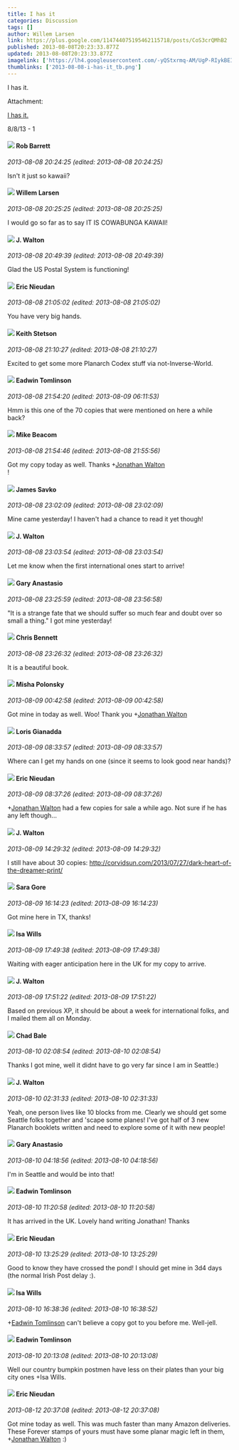 ```yaml
---
title: I has it
categories: Discussion
tags: []
author: Willem Larsen
link: https://plus.google.com/114744075195462115718/posts/CoS3crQMhB2
published: 2013-08-08T20:23:33.877Z
updated: 2013-08-08T20:23:33.877Z
imagelink: ['https://lh4.googleusercontent.com/-yQStxrmq-AM/UgP-RIykBEI/AAAAAAAAAwQ/ws6LMnrb2ig/s1600/photo.jpg']
thumblinks: ['2013-08-08-i-has-it_tb.png']
---
```


I has it. 


Attachment:

<a href='https://plus.google.com/photos/114744075195462115718/albums/5909846707140758961/5909846706411013186?sqi=100084733231320276299&sqsi=495ab0e7-7352-40c7-9718-677d19c9273e'>I has it.</a>


8/8/13 - 1
<div id='comment z13exjmq2vmww3lma23rgj3zcqirz14ti'>
  <h4><img src='{{site.baseurl}}//images/avatars/104085222390776678129_photo.jpg'> Rob Barrett</h4>
      <p><cite>2013-08-08 20:24:25 (edited: 2013-08-08 20:24:25)</cite></p>
        <p>Isn&#39;t it just so kawaii?</p>
</div>
        

<div id='comment z13exjmq2vmww3lma23rgj3zcqirz14ti'>
  <h4><img src='{{site.baseurl}}//images/avatars/114744075195462115718_photo.jpg'> Willem Larsen</h4>
      <p><cite>2013-08-08 20:25:25 (edited: 2013-08-08 20:25:25)</cite></p>
        <p>I would go so far as to say IT IS COWABUNGA KAWAII! </p>
</div>
        

<div id='comment z13exjmq2vmww3lma23rgj3zcqirz14ti'>
  <h4><img src='{{site.baseurl}}//images/avatars/111694100408744715863_photo.jpg'> J. Walton</h4>
      <p><cite>2013-08-08 20:49:39 (edited: 2013-08-08 20:49:39)</cite></p>
        <p>Glad the US Postal System is functioning!</p>
</div>
        

<div id='comment z13exjmq2vmww3lma23rgj3zcqirz14ti'>
  <h4><img src='{{site.baseurl}}//images/avatars/112928858730524882505_photo.jpg'> Eric Nieudan</h4>
      <p><cite>2013-08-08 21:05:02 (edited: 2013-08-08 21:05:02)</cite></p>
        <p>You have very big hands.</p>
</div>
        

<div id='comment z13exjmq2vmww3lma23rgj3zcqirz14ti'>
  <h4><img src='{{site.baseurl}}//images/avatars/113990765511580864989_photo.jpg'> Keith Stetson</h4>
      <p><cite>2013-08-08 21:10:27 (edited: 2013-08-08 21:10:27)</cite></p>
        <p>Excited to get some more Planarch Codex stuff via not-Inverse-World.</p>
</div>
        

<div id='comment z13exjmq2vmww3lma23rgj3zcqirz14ti'>
  <h4><img src='{{site.baseurl}}//images/avatars/103559608510910087199_photo.jpg'> Eadwin Tomlinson</h4>
      <p><cite>2013-08-08 21:54:20 (edited: 2013-08-09 06:11:53)</cite></p>
        <p>Hmm is this one of the 70 copies that were mentioned on here a while back? </p>
</div>
        

<div id='comment z13exjmq2vmww3lma23rgj3zcqirz14ti'>
  <h4><img src='{{site.baseurl}}//images/avatars/115304592705224093823_photo.jpg'> Mike Beacom</h4>
      <p><cite>2013-08-08 21:54:46 (edited: 2013-08-08 21:55:56)</cite></p>
        <p>Got my copy today as well. Thanks <span class="proflinkWrapper"><span class="proflinkPrefix">+</span><a class="proflink" href="https://plus.google.com/111694100408744715863" oid="111694100408744715863">Jonathan Walton</a></span> <br />!</p>
</div>
        

<div id='comment z13exjmq2vmww3lma23rgj3zcqirz14ti'>
  <h4><img src='{{site.baseurl}}//images/avatars/108496829748446482696_photo.jpg'> James Savko</h4>
      <p><cite>2013-08-08 23:02:09 (edited: 2013-08-08 23:02:09)</cite></p>
        <p>Mine came yesterday! I haven&#39;t had a chance to read it yet though!</p>
</div>
        

<div id='comment z13exjmq2vmww3lma23rgj3zcqirz14ti'>
  <h4><img src='{{site.baseurl}}//images/avatars/111694100408744715863_photo.jpg'> J. Walton</h4>
      <p><cite>2013-08-08 23:03:54 (edited: 2013-08-08 23:03:54)</cite></p>
        <p>Let me know when the first international ones start to arrive!</p>
</div>
        

<div id='comment z13exjmq2vmww3lma23rgj3zcqirz14ti'>
  <h4><img src='{{site.baseurl}}//images/avatars/113793360676683955064_photo.jpg'> Gary Anastasio</h4>
      <p><cite>2013-08-08 23:25:59 (edited: 2013-08-08 23:56:58)</cite></p>
        <p>&quot;It is a strange fate that we should suffer so much fear and doubt over so small a thing.&quot; I got mine yesterday!</p>
</div>
        

<div id='comment z13exjmq2vmww3lma23rgj3zcqirz14ti'>
  <h4><img src='{{site.baseurl}}//images/avatars/118281161314909153080_photo.jpg'> Chris Bennett</h4>
      <p><cite>2013-08-08 23:26:32 (edited: 2013-08-08 23:26:32)</cite></p>
        <p>It is a beautiful book.</p>
</div>
        

<div id='comment z13exjmq2vmww3lma23rgj3zcqirz14ti'>
  <h4><img src='{{site.baseurl}}//images/avatars/116245899164381280330_photo.jpg'> Misha Polonsky</h4>
      <p><cite>2013-08-09 00:42:58 (edited: 2013-08-09 00:42:58)</cite></p>
        <p>Got mine in today as well. Woo! Thank you <span class="proflinkWrapper"><span class="proflinkPrefix">+</span><a class="proflink" href="https://plus.google.com/111694100408744715863" oid="111694100408744715863">Jonathan Walton</a></span> </p>
</div>
        

<div id='comment z13exjmq2vmww3lma23rgj3zcqirz14ti'>
  <h4><img src='{{site.baseurl}}//images/avatars/115272947033297371216_photo.jpg'> Loris Gianadda</h4>
      <p><cite>2013-08-09 08:33:57 (edited: 2013-08-09 08:33:57)</cite></p>
        <p>Where can I get my hands on one (since it seems to look good near hands)?</p>
</div>
        

<div id='comment z13exjmq2vmww3lma23rgj3zcqirz14ti'>
  <h4><img src='{{site.baseurl}}//images/avatars/112928858730524882505_photo.jpg'> Eric Nieudan</h4>
      <p><cite>2013-08-09 08:37:26 (edited: 2013-08-09 08:37:26)</cite></p>
        <p><span class="proflinkWrapper"><span class="proflinkPrefix">+</span><a class="proflink" href="https://plus.google.com/111694100408744715863" oid="111694100408744715863">Jonathan Walton</a></span> had a few copies for sale a while ago. Not sure if he has any left though...</p>
</div>
        

<div id='comment z13exjmq2vmww3lma23rgj3zcqirz14ti'>
  <h4><img src='{{site.baseurl}}//images/avatars/111694100408744715863_photo.jpg'> J. Walton</h4>
      <p><cite>2013-08-09 14:29:32 (edited: 2013-08-09 14:29:32)</cite></p>
        <p>I still have about 30 copies: <a href="http://corvidsun.com/2013/07/27/dark-heart-of-the-dreamer-print/" class="ot-anchor">http://corvidsun.com/2013/07/27/dark-heart-of-the-dreamer-print/</a></p>
</div>
        

<div id='comment z13exjmq2vmww3lma23rgj3zcqirz14ti'>
  <h4><img src='{{site.baseurl}}//images/avatars/108365171382252633396_photo.jpg'> Sara Gore</h4>
      <p><cite>2013-08-09 16:14:23 (edited: 2013-08-09 16:14:23)</cite></p>
        <p>Got mine here in TX, thanks!</p>
</div>
        

<div id='comment z13exjmq2vmww3lma23rgj3zcqirz14ti'>
  <h4><img src='{{site.baseurl}}//images/avatars/100224292381021057299_photo.jpg'> Isa Wills</h4>
      <p><cite>2013-08-09 17:49:38 (edited: 2013-08-09 17:49:38)</cite></p>
        <p>Waiting with eager anticipation here in the UK for my copy to arrive.</p>
</div>
        

<div id='comment z13exjmq2vmww3lma23rgj3zcqirz14ti'>
  <h4><img src='{{site.baseurl}}//images/avatars/111694100408744715863_photo.jpg'> J. Walton</h4>
      <p><cite>2013-08-09 17:51:22 (edited: 2013-08-09 17:51:22)</cite></p>
        <p>Based on previous XP, it should be about a week for international folks, and I mailed them all on Monday.</p>
</div>
        

<div id='comment z13exjmq2vmww3lma23rgj3zcqirz14ti'>
  <h4><img src='{{site.baseurl}}//images/avatars/111228672220439598301_photo.jpg'> Chad Bale</h4>
      <p><cite>2013-08-10 02:08:54 (edited: 2013-08-10 02:08:54)</cite></p>
        <p>Thanks I got mine, well it didnt have to go very far since I am in Seattle:)</p>
</div>
        

<div id='comment z13exjmq2vmww3lma23rgj3zcqirz14ti'>
  <h4><img src='{{site.baseurl}}//images/avatars/111694100408744715863_photo.jpg'> J. Walton</h4>
      <p><cite>2013-08-10 02:31:33 (edited: 2013-08-10 02:31:33)</cite></p>
        <p>Yeah, one person lives like 10 blocks from me. Clearly we should get some Seattle folks together and &#39;scape some planes! I&#39;ve got half of 3 new Planarch booklets written and need to explore some of it with new people!</p>
</div>
        

<div id='comment z13exjmq2vmww3lma23rgj3zcqirz14ti'>
  <h4><img src='{{site.baseurl}}//images/avatars/113793360676683955064_photo.jpg'> Gary Anastasio</h4>
      <p><cite>2013-08-10 04:18:56 (edited: 2013-08-10 04:18:56)</cite></p>
        <p>I&#39;m in Seattle and would be into that!</p>
</div>
        

<div id='comment z13exjmq2vmww3lma23rgj3zcqirz14ti'>
  <h4><img src='{{site.baseurl}}//images/avatars/103559608510910087199_photo.jpg'> Eadwin Tomlinson</h4>
      <p><cite>2013-08-10 11:20:58 (edited: 2013-08-10 11:20:58)</cite></p>
        <p>It has arrived in the UK. Lovely hand writing Jonathan! Thanks</p>
</div>
        

<div id='comment z13exjmq2vmww3lma23rgj3zcqirz14ti'>
  <h4><img src='{{site.baseurl}}//images/avatars/112928858730524882505_photo.jpg'> Eric Nieudan</h4>
      <p><cite>2013-08-10 13:25:29 (edited: 2013-08-10 13:25:29)</cite></p>
        <p>Good to know they have crossed the pond! I should get mine in 3d4 days (the normal Irish Post delay :).</p>
</div>
        

<div id='comment z13exjmq2vmww3lma23rgj3zcqirz14ti'>
  <h4><img src='{{site.baseurl}}//images/avatars/100224292381021057299_photo.jpg'> Isa Wills</h4>
      <p><cite>2013-08-10 16:38:36 (edited: 2013-08-10 16:38:52)</cite></p>
        <p><span class="proflinkWrapper"><span class="proflinkPrefix">+</span><a class="proflink" href="https://plus.google.com/103559608510910087199" oid="103559608510910087199">Eadwin Tomlinson</a></span> can&#39;t believe a copy got to you before me. Well-jell.</p>
</div>
        

<div id='comment z13exjmq2vmww3lma23rgj3zcqirz14ti'>
  <h4><img src='{{site.baseurl}}//images/avatars/103559608510910087199_photo.jpg'> Eadwin Tomlinson</h4>
      <p><cite>2013-08-10 20:13:08 (edited: 2013-08-10 20:13:08)</cite></p>
        <p>Well our country bumpkin postmen have less on their plates than your big city ones +Isa Wills.</p>
</div>
        

<div id='comment z13exjmq2vmww3lma23rgj3zcqirz14ti'>
  <h4><img src='{{site.baseurl}}//images/avatars/112928858730524882505_photo.jpg'> Eric Nieudan</h4>
      <p><cite>2013-08-12 20:37:08 (edited: 2013-08-12 20:37:08)</cite></p>
        <p>Got mine today as well. This was much faster than many Amazon deliveries. These Forever stamps of yours must have some planar magic left in them, <span class="proflinkWrapper"><span class="proflinkPrefix">+</span><a class="proflink" href="https://plus.google.com/111694100408744715863" oid="111694100408744715863">Jonathan Walton</a></span> :)</p>
</div>
        